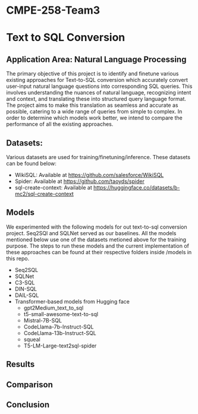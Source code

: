 # CMPE-258-Team3
# Text to SQL Conversion

## Application Area: Natural Language Processing

The primary objective of this project is to identify and finetune various existing approaches for Text-to-SQL conversion which accurately convert user-input natural language questions into corresponding SQL queries. This involves understanding the nuances of natural language, recognizing intent and context, and translating these into structured query language format. The project aims to make this translation as seamless and accurate as possible, catering to a wide range of queries from simple to complex. In order to determine which models work better, we intend to compare the performance of all the existing approaches.

## Datasets:
Various datasets are used for training/finetuning/inference. These datasets can be found below:
- WikiSQL: Available at https://github.com/salesforce/WikiSQL
- Spider: Available at https://github.com/taoyds/spider
- sql-create-context: Available at https://huggingface.co/datasets/b-mc2/sql-create-context

## Models
We experimented with the following models for out text-to-sql conversion project. Seq2SQl and SQLNet served as our baselines. All the models mentioned below use one of the datasets metioned above for the training purpose. The steps to run these models and the current implementation of these approaches can be found at their respective folders inside /models in this repo. <br>
- Seq2SQL
- SQLNet
- C3-SQL
- DIN-SQL
- DAIL-SQL
- Transformer-based models from Hugging face
  - gpt2Medium_text_to_sql
  - t5-small-awesome-text-to-sql
  - Mistral-7B-SQL
  - CodeLlama-7b-Instruct-SQL
  - CodeLlama-13b-Instruct-SQL
  - squeal
  - T5-LM-Large-text2sql-spider

## Results

## Comparison

## Conclusion


